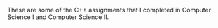 These are some of the C++ assignments that I completed in Computer Science I and Computer Science II.